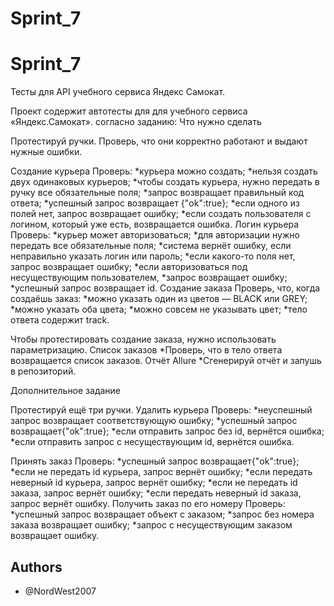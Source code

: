 #   Sprint_7

# Sprint_7

Тесты для API учебного сервиса Яндекс Самокат.

Проект содержит автотесты для для учебного сервиса «Яндекс.Самокат».  согласно заданию:
Что нужно сделать

Протестируй ручки. Проверь, что они корректно работают и выдают нужные ошибки.

Создание курьера
Проверь:
*курьера можно создать;
*нельзя создать двух одинаковых курьеров;
*чтобы создать курьера, нужно передать в ручку все обязательные поля;
*запрос возвращает правильный код ответа;
*успешный запрос возвращает {"ok":true};
*если одного из полей нет, запрос возвращает ошибку;
*если создать пользователя с логином, который уже есть, возвращается ошибка.
Логин курьера
Проверь:
*курьер может авторизоваться;
*для авторизации нужно передать все обязательные поля;
*система вернёт ошибку, если неправильно указать логин или пароль;
*если какого-то поля нет, запрос возвращает ошибку;
*если авторизоваться под несуществующим пользователем, *запрос возвращает ошибку;
*успешный запрос возвращает id.
Создание заказа
Проверь, что, когда создаёшь заказ:
*можно указать один из цветов — BLACK или GREY;
*можно указать оба цвета;
*можно совсем не указывать цвет;
*тело ответа содержит track.

Чтобы протестировать создание заказа, нужно использовать параметризацию.
Список заказов
*Проверь, что в тело ответа возвращается список заказов.
Отчёт Allure
*Сгенерируй отчёт и запушь в репозиторий.

Дополнительное задание

Протестируй ещё три ручки.
Удалить курьера
Проверь:
*неуспешный запрос возвращает соответствующую ошибку;
*успешный запрос возвращает{"ok":true};
*если отправить запрос без id, вернётся ошибка;
*если отправить запрос с несуществующим id, вернётся ошибка.

Принять заказ
Проверь:
*успешный запрос возвращает{"ok":true};
*если не передать id курьера, запрос вернёт ошибку;
*если передать неверный id курьера, запрос вернёт ошибку;
*если не передать id заказа, запрос вернёт ошибку;
*если передать неверный id заказа, запрос вернёт ошибку.
Получить заказ по его номеру
Проверь:
*успешный запрос возвращает объект с заказом;
*запрос без номера заказа возвращает ошибку;
*запрос с несуществующим заказом возвращает ошибку.
## Authors

- @NordWest2007
